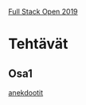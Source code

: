 [Full Stack Open 2019](https://fullstackopen-2019.github.io/#course-contents)

# Tehtävät

## Osa1

[anekdootit](https://github.com/Dmitri9149/FullStackOpen_2019_Osa1/tree/master/anekdootit)